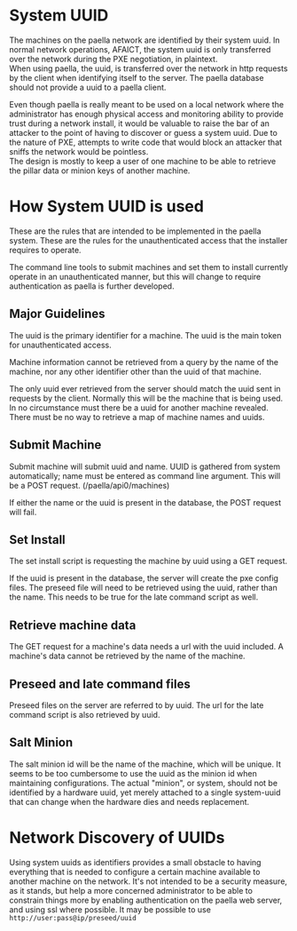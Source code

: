 # System UUID

The machines on the paella network are identified by their system 
uuid.  In normal network operations, AFAICT, the system uuid is only 
transferred over the network during the PXE negotiation, in plaintext.  
When using paella, the uuid, is transferred over the network in http 
requests by the client when identifying itself to the server.  The paella 
database should not provide a uuid to a paella client.

Even though paella is really meant to be used on a local network where 
the administrator has enough physical access and monitoring ability to 
provide trust during a network install, it would be valuable to raise 
the bar of an attacker to the point of having to discover or guess a 
system uuid.  Due to the nature of PXE, attempts to write code that 
would block an attacker that sniffs the network would be pointless.  
The design is mostly to keep a user of one machine to be able to 
retrieve the pillar data or minion keys of another machine.


# How System UUID is used

These are the rules that are intended to be implemented in the paella 
system.  These are the rules for the unauthenticated access that the 
installer requires to operate.  

The command line tools to submit machines and set them to install 
currently operate in an unauthenticated manner, but this will 
change to require authentication as paella is further developed.


## Major Guidelines

The uuid is the primary identifier for a machine.  The uuid is the 
main token for unauthenticated access.

Machine information cannot be retrieved from a query by the 
name of the machine, nor any other identifier other than the 
uuid of that machine.

The only uuid ever retrieved from the server should match the uuid 
sent in requests by the client.  Normally this will be the machine 
that is being used.  In no circumstance must there be a uuid for 
another machine revealed.  There must be no way to retrieve a map of 
machine names and uuids.


## Submit Machine

Submit machine will submit uuid and name.  UUID is gathered from system 
automatically; name must be entered as command line argument.  This will 
be a POST request. (/paella/api0/machines)

If either the name or the uuid is present in the database, the POST 
request will fail.


## Set Install

The set install script is requesting the machine by uuid using a GET 
request.

If the uuid is present in the database, the server will create the
pxe config files.  The preseed file will need to be retrieved using 
the uuid, rather than the name.  This needs to be true for the late 
command script as well.

## Retrieve machine data

The GET request for a machine's data needs a url with the uuid 
included.  A machine's data cannot be retrieved by the name of 
the machine.


## Preseed and late command files

Preseed files on the server are referred to by uuid.  The url for 
the late command script is also retrieved by uuid.

## Salt Minion

The salt minion id will be the name of the machine, which will be 
unique.  It seems to be too cumbersome to use the uuid as the minion 
id when maintaining configurations.  The actual "minion", or system,
should not be identified by a hardware uuid, yet merely attached to a
single system-uuid that can change when the hardware dies and needs
replacement.



# Network Discovery of UUIDs

Using system uuids as identifiers provides a small obstacle to 
having everything that is needed to configure a certain machine 
available to another machine on the network.  It's not intended 
to be a security measure, as it stands, but help a more concerned 
administrator to be able to constrain things more by enabling 
authentication on the paella web server, and using ssl where 
possible.  It may be possible to use `http://user:pass@ip/preseed/uuid`






